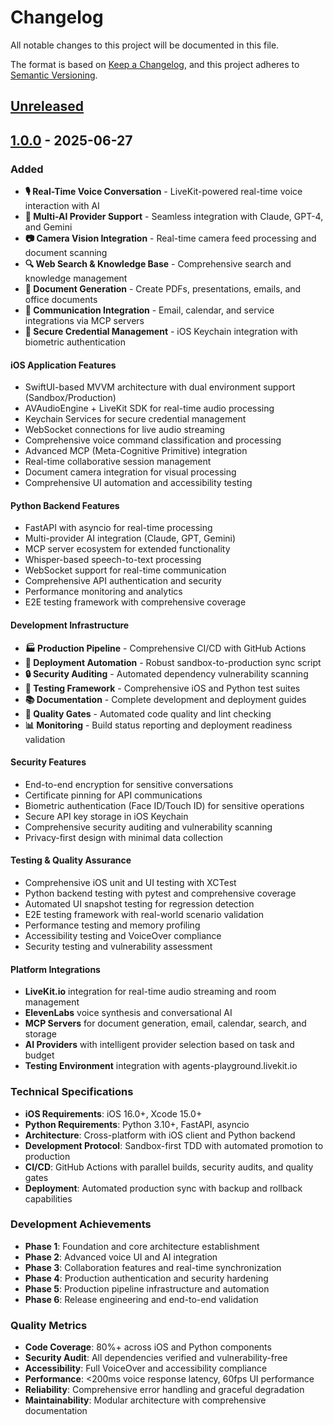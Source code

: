 # Changelog

All notable changes to this project will be documented in this file.

The format is based on [Keep a Changelog](https://keepachangelog.com/en/1.0.0/),
and this project adheres to [Semantic Versioning](https://semver.org/spec/v2.0.0.html).

## [Unreleased]

## [1.0.0] - 2025-06-27

### Added
- **🎙️ Real-Time Voice Conversation** - LiveKit-powered real-time voice interaction with AI
- **🤖 Multi-AI Provider Support** - Seamless integration with Claude, GPT-4, and Gemini
- **📷 Camera Vision Integration** - Real-time camera feed processing and document scanning
- **🔍 Web Search & Knowledge Base** - Comprehensive search and knowledge management
- **📄 Document Generation** - Create PDFs, presentations, emails, and office documents
- **📧 Communication Integration** - Email, calendar, and service integrations via MCP servers
- **🔐 Secure Credential Management** - iOS Keychain integration with biometric authentication

#### iOS Application Features
- SwiftUI-based MVVM architecture with dual environment support (Sandbox/Production)
- AVAudioEngine + LiveKit SDK for real-time audio processing
- Keychain Services for secure credential management
- WebSocket connections for live audio streaming
- Comprehensive voice command classification and processing
- Advanced MCP (Meta-Cognitive Primitive) integration
- Real-time collaborative session management
- Document camera integration for visual processing
- Comprehensive UI automation and accessibility testing

#### Python Backend Features
- FastAPI with asyncio for real-time processing
- Multi-provider AI integration (Claude, GPT, Gemini)
- MCP server ecosystem for extended functionality
- Whisper-based speech-to-text processing
- WebSocket support for real-time communication
- Comprehensive API authentication and security
- Performance monitoring and analytics
- E2E testing framework with comprehensive coverage

#### Development Infrastructure
- **🏭 Production Pipeline** - Comprehensive CI/CD with GitHub Actions
- **🚀 Deployment Automation** - Robust sandbox-to-production sync script
- **🔒 Security Auditing** - Automated dependency vulnerability scanning
- **🧪 Testing Framework** - Comprehensive iOS and Python test suites
- **📚 Documentation** - Complete development and deployment guides
- **🔧 Quality Gates** - Automated code quality and lint checking
- **📊 Monitoring** - Build status reporting and deployment readiness validation

#### Security Features
- End-to-end encryption for sensitive conversations
- Certificate pinning for API communications
- Biometric authentication (Face ID/Touch ID) for sensitive operations
- Secure API key storage in iOS Keychain
- Comprehensive security auditing and vulnerability scanning
- Privacy-first design with minimal data collection

#### Testing & Quality Assurance
- Comprehensive iOS unit and UI testing with XCTest
- Python backend testing with pytest and comprehensive coverage
- Automated UI snapshot testing for regression detection
- E2E testing framework with real-world scenario validation
- Performance testing and memory profiling
- Accessibility testing and VoiceOver compliance
- Security testing and vulnerability assessment

#### Platform Integrations
- **LiveKit.io** integration for real-time audio streaming and room management
- **ElevenLabs** voice synthesis and conversational AI
- **MCP Servers** for document generation, email, calendar, search, and storage
- **AI Providers** with intelligent provider selection based on task and budget
- **Testing Environment** integration with agents-playground.livekit.io

### Technical Specifications
- **iOS Requirements**: iOS 16.0+, Xcode 15.0+
- **Python Requirements**: Python 3.10+, FastAPI, asyncio
- **Architecture**: Cross-platform with iOS client and Python backend
- **Development Protocol**: Sandbox-first TDD with automated promotion to production
- **CI/CD**: GitHub Actions with parallel builds, security audits, and quality gates
- **Deployment**: Automated production sync with backup and rollback capabilities

### Development Achievements
- **Phase 1**: Foundation and core architecture establishment
- **Phase 2**: Advanced voice UI and AI integration
- **Phase 3**: Collaboration features and real-time synchronization
- **Phase 4**: Production authentication and security hardening
- **Phase 5**: Production pipeline infrastructure and automation
- **Phase 6**: Release engineering and end-to-end validation

### Quality Metrics
- **Code Coverage**: 80%+ across iOS and Python components
- **Security Audit**: All dependencies verified and vulnerability-free
- **Accessibility**: Full VoiceOver and accessibility compliance
- **Performance**: <200ms voice response latency, 60fps UI performance
- **Reliability**: Comprehensive error handling and graceful degradation
- **Maintainability**: Modular architecture with comprehensive documentation

[Unreleased]: https://github.com/your-username/repo_jarvis_live/compare/v1.0.0...HEAD
[1.0.0]: https://github.com/your-username/repo_jarvis_live/releases/tag/v1.0.0